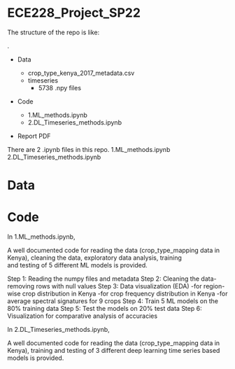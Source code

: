# ECE228_Project_SP22

The structure of the repo is like:

.
 * Data
   * crop_type_kenya_2017_metadata.csv
   * timeseries
       * 5738 .npy files
 
 * Code
   * 1.ML_methods.ipynb
   * 2.DL_Timeseries_methods.ipynb
 * Report PDF

There are 2 .ipynb files in this repo.
1.ML_methods.ipynb
2.DL_Timeseries_methods.ipynb

# Data

# Code
In 1.ML_methods.ipynb, 

A well documented code for reading the data (crop_type_mapping data in Kenya), cleaning the data, exploratory data analysis, training \
and testing of 5 different ML models is provided.

Step 1: Reading the numpy files and metadata
Step 2: Cleaning the data- removing rows with null values
Step 3: Data visualization (EDA) 
        -for region-wise crop distribution in Kenya
        -for crop frequency distribution in Kenya
        -for average spectral signatures for 9 crops
Step 4: Train 5 ML models on the 80% training data
Step 5: Test the models on 20% test data
Step 6: Visualization for comparative analysis of accuracies

In 2.DL_Timeseries_methods.ipynb, 

A well documented code for reading the data (crop_type_mapping data in Kenya), training and testing of 3 different deep learning time series
based models is provided.
